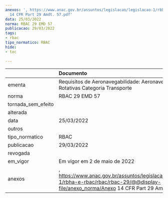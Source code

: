 ```yaml
---
anexos: ', https://www.anac.gov.br/assuntos/legislacao/legislacao-1/rbha-e-rbac/rbac/rbac-29/@@display-file/anexo_norma/Anexo
  14 CFR Part 29 Amdt. 57.pdf'
data: 25/03/2022
norma: RBAC 29 EMD 57
publicacao: 29/03/2022
tags:
- rbac
tipo_normatico: RBAC
hide: 
- toc 
 
---
```


|                    | Documento                                                                                                                                        |
|:-------------------|:-------------------------------------------------------------------------------------------------------------------------------------------------|
| ementa             | Requisitos de Aeronavegabilidade: Aeronaves de Asas Rotativas Categoria Transporte                                                               |
| norma              | RBAC 29 EMD 57                                                                                                                                   |
| tornada_sem_efeito |                                                                                                                                                  |
| alterada           |                                                                                                                                                  |
| data               | 25/03/2022                                                                                                                                       |
| outros             |                                                                                                                                                  |
| tipo_normatico     | RBAC                                                                                                                                             |
| publicacao         | 29/03/2022                                                                                                                                       |
| revogada           |                                                                                                                                                  |
| em_vigor           | Em vigor em 2 de maio de 2022                                                                                                                    |
| anexos             | , https://www.anac.gov.br/assuntos/legislacao/legislacao-1/rbha-e-rbac/rbac/rbac-29/@@display-file/anexo_norma/Anexo 14 CFR Part 29 Amdt. 57.pdf |